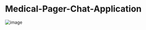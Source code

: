 # Medical-Pager-Chat-Application
![image](https://github.com/shishir1825/Medical-Pager-Chat-Application/assets/87708563/bbbee7ce-78a1-4fd0-88d9-b24ad68b8406)
